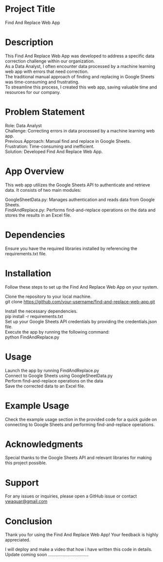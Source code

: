 # Project Title
Find And Replace Web App

# Description
This Find And Replace Web App was developed to address a specific data correction challenge within our organization.  
As a Data Analyst, I often encounter data processed by a machine learning web app with errors that need correction.  
The traditional manual approach of finding and replacing in Google Sheets was time-consuming and frustrating.  
To streamline this process, I created this web app, saving valuable time and resources for our company.  

# Problem Statement
Role: Data Analyst  
Challenge: Correcting errors in data processed by a machine learning web app.  
Previous Approach: Manual find and replace in Google Sheets.  
Frustration: Time-consuming and inefficient.  
Solution: Developed Find And Replace Web App.  

# App Overview
This web app utilizes the Google Sheets API to authenticate and retrieve data. It consists of two main modules:  

GoogleSheetData.py: Manages authentication and reads data from Google Sheets.  
FindAndReplace.py: Performs find-and-replace operations on the data and stores the results in an Excel file.  

# Dependencies  
Ensure you have the required libraries installed by referencing the requirements.txt file.  

# Installation
Follow these steps to set up the Find And Replace Web App on your system.  

Clone the repository to your local machine.  
git clone https://github.com/your-username/find-and-replace-web-app.git  

Install the necessary dependencies.  
pip install -r requirements.txt  
Set up your Google Sheets API credentials by providing the credentials.json file.  
Execute the app by running the following command:  
python FindAndReplace.py  

# Usage
Launch the app by running FindAndReplace.py  
Connect to Google Sheets using GoogleSheetData.py  
Perform find-and-replace operations on the data  
Save the corrected data to an Excel file.  

# Example Usage
Check the example usage section in the provided code for a quick guide on connecting to Google Sheets and performing find-and-replace operations.

# Acknowledgments
Special thanks to the Google Sheets API and relevant libraries for making this project possible.

# Support
For any issues or inquiries, please open a GitHub issue or contact ywaquar@gmail.com

# Conclusion
Thank you for using the Find And Replace Web App! Your feedback is highly appreciated.

I will deploy and make a video that how i have written this code in details.  
Update coming soon .................................
